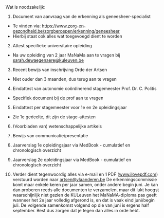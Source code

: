 Wat is noodzakelijk:
1.	Document van aanvraag van de erkenning als geneesheer-specialist
- Te vinden via: https://www.zorg-en-gezondheid.be/zorgberoepen/erkenning/geneesheer
- Hierbij staat ook alles wat toegevoegd dient te worden

2.	Attest specifieke universitaire opleiding
- Na uw opleiding van 2 jaar MaNaMa aan te vragen bij sarah.dewaegenaere@kuleuven.be

3.	Recent bewijs van inschrijving Orde der Artsen
- Niet ouder dan 3 maanden, dus terug aan te vragen

4.	Eindattest van autonomie coördinerend stagemeester Prof. Dr. C. Politis 
- Specifiek document bij de prof aan te vragen

5.	Eindattest per stagemeester voor 1e en 2e opleidingsjaar
- Zie 1e gedeelte, dit zijn de stage-attesten

6.	(Voorbladen van) wetenschappelijke artikels

7.	Bewijs van communicatie/presentatie

8.	Jaarverslag 1e opleidingsjaar via MedBook - cumulatief en chronologisch overzicht

9.	Jaarverslag 2e opleidingsjaar via MedBook - cumulatief en chronologisch overzicht

10.	Verder dient tegenwoordig alles via e-mail en 1 PDF (www.ilovepdf.com) verstuurd worden naar artsen@vlaanderen.be
De erkenningscommissie komt maar enkele keren per jaar samen, onder andere begin juni. Je kan dan proberen reeds alle documenten te verzamelen, maar dit lukt hoogst waarschijnlijk niet gezien de KULeuven het MaNaMA-diploma pas geeft wanneer het 2e jaar volledig afgerond is, en dat is vaak eind juni/begin juli. De volgende samenkomst volgend op die van juni is ergens half september. Best dus zorgen dat je tegen dan alles in orde hebt.
